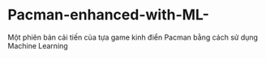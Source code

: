 # Pacman-enhanced-with-ML-
Một phiên bản cải tiến của tựa game kinh điển Pacman bằng cách sử dụng Machine Learning
